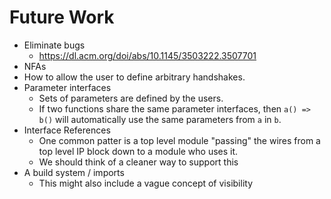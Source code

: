 # Future Work

- Eliminate bugs
  - https://dl.acm.org/doi/abs/10.1145/3503222.3507701
- NFAs
- How to allow the user to define arbitrary handshakes.
- Parameter interfaces
  - Sets of parameters are defined by the users.
  - If two functions share the same parameter interfaces, then `a() => b()` will automatically use the same parameters from `a` in `b`.
- Interface References
  - One common patter is a top level module "passing" the wires from a top level IP block down to a module who uses it.
  - We should think of a cleaner way to support this
- A build system / imports
  - This might also include a vague concept of visibility
